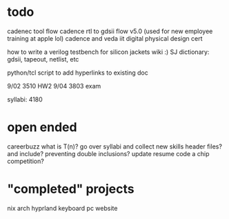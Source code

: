 # todo


cadenec tool flow cadence rtl to gdsii flow v5.0 (used for new employee training at apple lol)
cadence and veda iit digital physical design cert

how to write a verilog testbench for silicon jackets wiki :)
SJ dictionary: gdsii, tapeout, netlist, etc

python/tcl script to add hyperlinks to existing doc





9/02    3510 HW2
9/04    3803 exam


syllabi:
4180



# open ended
careerbuzz
what is T(n)?
go over syllabi and collect new skills
header files? and include? preventing double inclusions?
update resume
code a chip competition?



# "completed" projects
nix
arch
hyprland
keyboard
pc
website